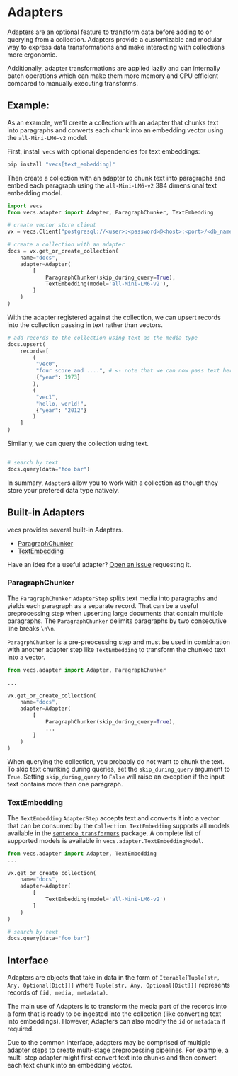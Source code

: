 # Adapters

Adapters are an optional feature to transform data before adding to or querying from a collection. Adapters provide a customizable and modular way to express data transformations and make interacting with collections more ergonomic.

Additionally, adapter transformations are applied lazily and can internally batch operations which can make them more memory and CPU efficient compared to manually executing transforms.

## Example:
As an example, we'll create a collection with an adapter that chunks text into paragraphs and converts each chunk into an embedding vector using the `all-Mini-LM6-v2` model.

First, install `vecs` with optional dependencies for text embeddings:
```sh
pip install "vecs[text_embedding]"
```

Then create a collection with an adapter to chunk text into paragraphs and embed each paragraph using the `all-Mini-LM6-v2` 384 dimensional text embedding model.

```python
import vecs
from vecs.adapter import Adapter, ParagraphChunker, TextEmbedding

# create vector store client
vx = vecs.Client("postgresql://<user>:<password>@<host>:<port>/<db_name>")

# create a collection with an adapter
docs = vx.get_or_create_collection(
    name="docs",
    adapter=Adapter(
        [
            ParagraphChunker(skip_during_query=True),
            TextEmbedding(model='all-Mini-LM6-v2'),
        ]
    )
)

```

With the adapter registered against the collection, we can upsert records into the collection passing in text rather than vectors.

```python
# add records to the collection using text as the media type
docs.upsert(
    records=[
        (
         "vec0",
         "four score and ....", # <- note that we can now pass text here
         {"year": 1973}
        ),
        (
         "vec1",
         "hello, world!",
         {"year": "2012"}
        )
    ]
)
```

Similarly, we can query the collection using text.
```python

# search by text
docs.query(data="foo bar")
```

In summary, `Adapter`s allow you to work with a collection as though they store your prefered data type natively.


## Built-in Adapters

vecs provides several built-in Adapters.

- [ParagraphChunker](#paragraphchunker)
- [TextEmbedding](#textembedding)

Have an idea for a useful adapter? [Open an issue](https://github.com/supabase/vecs/issues/new/choose) requesting it.

### ParagraphChunker

The `ParagraphChunker` `AdapterStep` splits text media into paragraphs and yields each paragraph as a separate record. That can be a useful preprocessing step when upserting large documents that contain multiple paragraphs. The `ParagraphChunker` delimits paragraphs by two consecutive line breaks `\n\n`.

`ParagrphChunker` is a pre-preocessing step and must be used in combination with another adapter step like `TextEmbedding` to transform the chunked text into a vector.


```python
from vecs.adapter import Adapter, ParagraphChunker

...

vx.get_or_create_collection(
    name="docs",
    adapter=Adapter(
        [
            ParagraphChunker(skip_during_query=True),
            ...
        ]
    )
)
```

When querying the collection, you probably do not want to chunk the text. To skip text chunking during queries, set the `skip_during_query` argument to `True`. Setting `skip_during_query` to `False` will raise an exception if the input text contains more than one paragraph.


### TextEmbedding

The `TextEmbedding` `AdapterStep` accepts text and converts it into a vector that can be consumed by the `Collection`. `TextEmbedding` supports all models available in the [`sentence_transformers`](https://www.sbert.net) package. A complete list of supported models is available in `vecs.adapter.TextEmbeddingModel`.

```python
from vecs.adapter import Adapter, TextEmbedding
...

vx.get_or_create_collection(
    name="docs",
    adapter=Adapter(
        [
            TextEmbedding(model='all-Mini-LM6-v2')
        ]
    )
)

# search by text
docs.query(data="foo bar")
```

## Interface

Adapters are objects that take in data in the form of `Iterable[Tuple[str, Any, Optional[Dict]]]` where `Tuple[str, Any, Optional[Dict]]]` represents records of `(id, media, metadata)`.

The main use of Adapters is to transform the media part of the records into a form that is ready to be ingested into the collection (like converting text into embeddings). However, Adapters can also modify the `id` or `metadata` if required.

Due to the common interface, adapters may be comprised of multiple adapter steps to create multi-stage preprocessing pipelines. For example, a multi-step adapter might first convert text into chunks and then convert each text chunk into an embedding vector.



